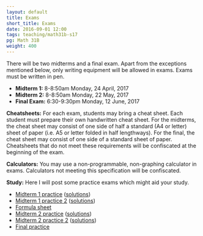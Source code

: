 ```yaml
---
layout: default
title: Exams
short_title: Exams
date: 2016-09-01 12:00
tags: teaching/math31b-s17
pg: Math 31B
weight: 400
---
```


There will be two midterms and a final exam. Apart from the exceptions mentioned below, only writing equipment will be allowed in exams. Exams must be written in pen.

* __Midterm 1:__ 8-8:50am Monday, 24 April, 2017
* __Midterm 2:__ 8-8:50am Monday, 22 May, 2017
* __Final Exam:__ 6:30-9:30pm Monday, 12 June, 2017

__Cheatsheets:__ For each exam, students may bring a cheat sheet. Each student must prepare their own handwritten cheat sheet. For the midterms, the cheat sheet may consist of one side of half a standard (A4 or letter) sheet of paper (i.e. A5 or letter folded in half lengthways). For the final, the cheat sheet may consist of one side of a standard sheet of paper. Cheatsheets that do not meet these requirements will be confiscated at the beginning of the exam.

__Calculators:__ You may use a non-programmable, non-graphing calculator in exams. Calculators not meeting this specification will be confiscated.

__Study:__ Here I will post some practice exams which might aid your study.

- [Midterm 1 practice](./midterm1-practice.pdf) ([solutions](./midterm1-practice-solutions.pdf))
- [Midterm 1 practice 2](./midterm1-practice2.pdf) ([solutions](./midterm1-practice2-solutions.pdf))
- [Formula sheet](./functions.pdf)
- [Midterm 2 practice](./midterm2-practice.pdf) ([solutions](./midterm2-practice-solutions.pdf))
- [Midterm 2 practice 2](./midterm2-practice2.pdf) ([solutions](./midterm2-practice2-solutions.pdf))
- [Final practice](./final-practice.pdf)
